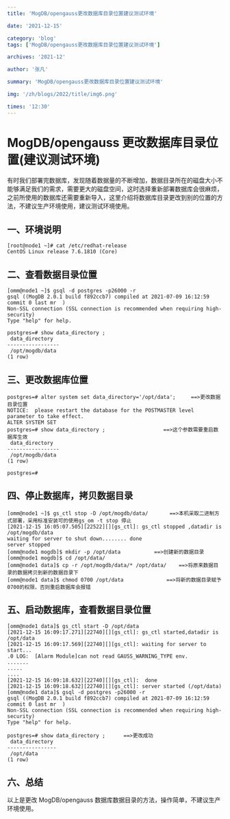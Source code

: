 ```yaml
---
title: 'MogDB/opengauss更改数据库目录位置建议测试环境'

date: '2021-12-15'

category: 'blog'
tags: ['MogDB/opengauss更改数据库目录位置建议测试环境']

archives: '2021-12'

author: '张凡'

summary: 'MogDB/opengauss更改数据库目录位置建议测试环境'

img: '/zh/blogs/2022/title/img6.png'

times: '12:30'
---
```


# MogDB/opengauss 更改数据库目录位置\(建议测试环境\)<a name="ZH-CN_TOPIC_0000001232774725"></a>

有时我们部署完数据库，发现随着数据量的不断增加，数据目录所在的磁盘大小不能够满足我们的需求，需要更大的磁盘空间，这时选择重新部署数据库会很麻烦，之前所使用的数据库还需要重新导入，这里介绍将数据库目录更改到别的位置的方法，不建议生产环境使用，建议测试环境使用。

## 一、环境说明<a name="section693510499184"></a>

```
[root@node1 ~]# cat /etc/redhat-release
CentOS Linux release 7.6.1810 (Core)
```

## 二、查看数据目录位置<a name="section1195285912182"></a>

```
[omm@node1 ~]$ gsql -d postgres -p26000 -r
gsql ((MogDB 2.0.1 build f892ccb7) compiled at 2021-07-09 16:12:59 commit 0 last mr  )
Non-SSL connection (SSL connection is recommended when requiring high-security)
Type "help" for help.

postgres=# show data_directory ;
 data_directory
-----------------
 /opt/mogdb/data
(1 row)
```

## 三、更改数据库位置<a name="section54899981912"></a>

```
postgres=# alter system set data_directory='/opt/data';		==>更改数据目录位置
NOTICE:  please restart the database for the POSTMASTER level parameter to take effect.
ALTER SYSTEM SET
postgres=# show data_directory ;			       ==>这个参数需要重启数据库生效
 data_directory
-----------------
 /opt/mogdb/data
(1 row)

postgres=#
```

## 四、停止数据库，拷贝数据目录<a name="section5675142071910"></a>

```
[omm@node1 ~]$ gs_ctl stop -D /opt/mogdb/data/	     ==>本机采取二进制方式部署，采用标准安装可的使用gs_om -t stop 停止
[2021-12-15 16:05:07.505][22522][][gs_ctl]: gs_ctl stopped ,datadir is /opt/mogdb/data
waiting for server to shut down........ done
server stopped
[omm@node1 mogdb]$ mkdir -p /opt/data			==>创建新的数据目录
[omm@node1 mogdb]$ cd /opt/data/
[omm@node1 data]$ cp -r /opt/mogdb/data/* /opt/data/    ==>将原来数据目录的数据拷贝到新的数据目录下
[omm@node1 data]$ chmod 0700 /opt/data		        ==>将新的数据目录赋予0700的权限，否则重启数据库会报错
```

## 五、启动数据库，查看数据目录位置<a name="section1072530161913"></a>

```
[omm@node1 data]$ gs_ctl start -D /opt/data
[2021-12-15 16:09:17.271][22740][][gs_ctl]: gs_ctl started,datadir is /opt/data
[2021-12-15 16:09:17.569][22740][][gs_ctl]: waiting for server to start...
.0 LOG:  [Alarm Module]can not read GAUSS_WARNING_TYPE env.
.......
.....
....
[2021-12-15 16:09:18.632][22740][][gs_ctl]:  done
[2021-12-15 16:09:18.632][22740][][gs_ctl]: server started (/opt/data)
[omm@node1 data]$ gsql -d postgres -p26000 -r
gsql ((MogDB 2.0.1 build f892ccb7) compiled at 2021-07-09 16:12:59 commit 0 last mr  )
Non-SSL connection (SSL connection is recommended when requiring high-security)
Type "help" for help.

postgres=# show data_directory ;      ==>更改成功
 data_directory
----------------
 /opt/data
(1 row)
```

## 六、总结<a name="section77431842121916"></a>

以上是更改 MogDB/opengauss 数据库数据目录的方法，操作简单，不建议生产环境使用。
